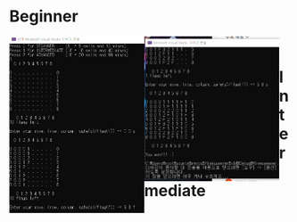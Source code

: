 <h1>Beginner</h1>
<img src="https://github.com/kgyeongseong/Minesweeper/blob/main/Minesweeper_1.png" width="48%" align="left">
<img src="https://github.com/kgyeongseong/Minesweeper/blob/main/Minesweeper_2.png" width="48%" align="left">
<br>
<h1>Intermediate</h1>
